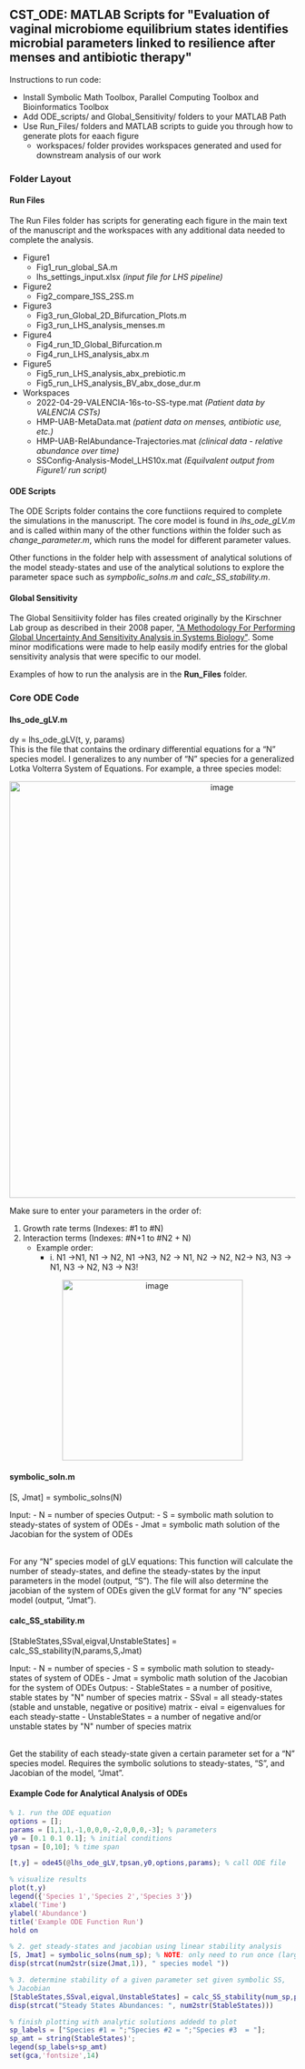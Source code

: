 ## CST_ODE: MATLAB Scripts for "Evaluation of vaginal microbiome equilibrium states identifies microbial parameters linked to resilience after menses and antibiotic therapy"

Instructions to run code:
- Install Symbolic Math Toolbox, Parallel Computing Toolbox and Bioinformatics Toolbox
- Add ODE_scripts/ and Global_Sensitivity/ folders to your MATLAB Path
- Use Run_Files/ folders and MATLAB scripts to guide you through how to generate plots for eaach figure
    - workspaces/ folder provides workspaces generated and used for downstream analysis of our work

### Folder Layout

#### Run Files
The Run Files folder has scripts for generating each figure in the main text of the manuscript and the workspaces with any additional data needed to complete the analysis.

- Figure1
    - Fig1_run_global_SA.m
    - lhs_settings_input.xlsx _(input file for LHS pipeline)_
- Figure2
   - Fig2_compare_1SS_2SS.m
- Figure3
    - Fig3_run_Global_2D_Bifurcation_Plots.m
    - Fig3_run_LHS_analysis_menses.m
- Figure4
    - Fig4_run_1D_Global_Bifurcation.m
    - Fig4_run_LHS_analysis_abx.m
- Figure5
    - Fig5_run_LHS_analysis_abx_prebiotic.m
    - Fig5_run_LHS_analysis_BV_abx_dose_dur.m
- Workspaces
    - 2022-04-29-VALENCIA-16s-to-SS-type.mat _(Patient data by VALENCIA CSTs)_
    - HMP-UAB-MetaData.mat _(patient data on menses, antibiotic use, etc.)_
    - HMP-UAB-RelAbundance-Trajectories.mat _(clinical data - relative abundance over time)_
    - SSConfig-Analysis-Model_LHS10x.mat _(Equilvalent output from Figure1/ run script)_

#### ODE Scripts
The ODE Scripts folder contains the core functiions required to complete the simulations in the manuscript. The core model is found in _lhs_ode_gLV.m_ and is called within many of the other functions within the folder such as _change_parameter.m_, which runs the model for different parameter values.

Other functions in the folder help with assessment of analytical solutions of the model steady-states and use of the analytical solutions to explore the parameter space such as _sympbolic_solns.m_ and _calc_SS_stability.m_.


#### Global Sensitivity
The Global Sensitiivity folder has files created originally by the Kirschner Lab group as described in their 2008 paper, ["A Methodology For Performing Global Uncertainty And Sensitivity Analysis in Systems Biology"](https://www.ncbi.nlm.nih.gov/pmc/articles/PMC2570191/). Some minor modifications were made to help easily modify entries for the global sensitivity analysis that were specific to our model.

Examples of how to run the analysis are in the **Run_Files** folder.

### Core ODE Code
#### lhs_ode_gLV.m
dy = lhs_ode_gLV(t, y, params) <br />
This is the file that contains the ordinary differential equations for a “N” species model. I generalizes to any number of “N” species for a generalized Lotka Volterra System of Equations. For example, a three species model:
<p align="center">
<img width="733" alt="image" src="https://user-images.githubusercontent.com/60102200/214075348-a85a60b0-d985-4dd7-bb7f-14d58d88d406.png">
</p>
Make sure to enter your parameters in the order of:


1. Growth rate terms (Indexes: #1 to #N)
2. Interaction terms (Indexes: #N+1 to #N2 + N)
   - Example order:
     - i.	N1 →N1, N1 → N2, N1 →N3, N2 → N1, N2 → N2, N2→ N3, N3 → N1, N3 → N2, N3 → N3!


<p align="center">
<img width="318" alt="image" src="https://user-images.githubusercontent.com/60102200/214075891-f3c3d431-ed52-4131-8a5f-7aa0bb10fe33.png">
</p>

#### symbolic_soln.m
[S, Jmat] = symbolic_solns(N) <br />

Input:
    - N = number of species
Output:
    - S = symbolic math solution to steady-states of system of ODEs
    - Jmat = symbolic math solution of the Jacobian for the system of ODEs
 
 <br />
For any “N” species model of gLV equations: This function will calculate the number of steady-states, and define the steady-states by the input parameters in the model (output, “S”). The file will also determine the jacobian of the system of ODEs given the gLV format for any “N” species model (output, “Jmat”).

#### calc_SS_stability.m
[StableStates,SSval,eigval,UnstableStates] = calc_SS_stability(N,params,S,Jmat) <br />

Input:
    - N = number of species
    - S = symbolic math solution to steady-states of system of ODEs
    - Jmat =  symbolic math solution of the Jacobian for the system of ODEs
Outpus:
    - StableStates = a number of positive, stable states by "N" number of species matrix
    - SSval = all steady-states (stable and unstable, negative or positive) matrix
    - eival = eigenvalues for each steady-statte
    - UnstableStates = a number of negative and/or unstable states by "N" number of species matrix

<br />
Get the stability of each steady-state given a certain parameter set for a “N” species model. Requires the symbolic solutions to steady-states, “S”, and Jacobian of the model, “Jmat”.

#### Example Code for Analytical Analysis of ODEs
```MATLAB
% 1. run the ODE equation 
options = [];
params = [1,1,1,-1,0,0,0,-2,0,0,0,-3]; % parameters
y0 = [0.1 0.1 0.1]; % initial conditions
tpsan = [0,10]; % time span

[t,y] = ode45(@lhs_ode_gLV,tpsan,y0,options,params); % call ODE file

% visualize results
plot(t,y)
legend({'Species 1','Species 2','Species 3'})
xlabel('Time')
ylabel('Abundance')
title('Example ODE Function Run')
hold on

% 2. get steady-states and jacobian using linear stability analysis
[S, Jmat] = symbolic_solns(num_sp); % NOTE: only need to run once (large systems will take a long time to solve)
disp(strcat(num2str(size(Jmat,1)), " species model "))

% 3. determine stability of a given parameter set given symbolic SS,
% Jacobian
[StableStates,SSval,eigval,UnstableStates] = calc_SS_stability(num_sp,params,S,Jmat);
disp(strcat("Steady States Abundances: ", num2str(StableStates)))

% finish plotting with analytic solutions addedd to plot
sp_labels = ["Species #1 = ";"Species #2 = ";"Species #3  = "];
sp_amt = string(StableStates)';
legend(sp_labels+sp_amt)
set(gca,'fontsize',14)
```



